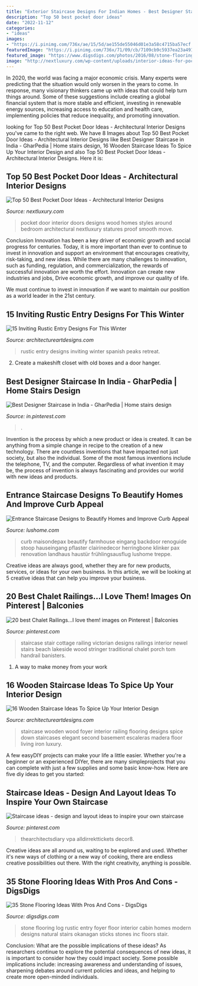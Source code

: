 ```yaml
---
title: "Exterior Staircase Designs For Indian Homes - Best Designer Staircase In India"
description: "Top 50 best pocket door ideas"
date: "2022-11-12"
categories:
- "ideas"
images:
- "https://i.pinimg.com/736x/ae/15/5d/ae155de55046d01e3a58c4715ba57ecf.jpg"
featuredImage: "https://i.pinimg.com/736x/71/09/cb/7109cb9c5937ea23a491f474e52dd686--cottage-stairs-stair-railing.jpg"
featured_image: "https://www.digsdigs.com/photos/2016/08/stone-flooring-ideas-5.jpg"
image: "http://nextluxury.com/wp-content/uploads/interior-ideas-for-pocket-door.jpg"
---
```



In 2020, the world was facing a major economic crisis. Many experts were predicting that the situation would only worsen in the years to come. In response, many visionary thinkers came up with ideas that could help turn things around. Some of these suggestions include creating a global financial system that is more stable and efficient, investing in renewable energy sources, increasing access to education and health care, implementing policies that reduce inequality, and promoting innovation.

	

		
looking for Top 50 Best Pocket Door Ideas - Architectural Interior Designs you've came to the right web. We have 8 Images about Top 50 Best Pocket Door Ideas - Architectural Interior Designs like Best Designer Staircase in India - GharPedia | Home stairs design, 16 Wooden Staircase Ideas To Spice Up Your Interior Design and also Top 50 Best Pocket Door Ideas - Architectural Interior Designs. Here it is:
		
    
## Top 50 Best Pocket Door Ideas - Architectural Interior Designs

<img loading=lazy src="http://nextluxury.com/wp-content/uploads/interior-ideas-for-pocket-door.jpg" onerror="this.onerror=null;this.src='https://tse3.mm.bing.net/th?id=OIP.1Oc7H7OJ7ZUKf3e9fFGhGQAAAA&amp;pid=15.1';" alt="Top 50 Best Pocket Door Ideas - Architectural Interior Designs">

_Source: nextluxury.com_

>pocket door interior doors designs wood homes styles around bedroom architectural nextluxury statures proof smooth move. 

	

Conclusion
Innovation has been a key driver of economic growth and social progress for centuries. Today, it is more important than ever to continue to invest in innovation and support an environment that encourages creativity, risk-taking, and new ideas.
While there are many challenges to innovation, such as funding, regulation, and commercialization, the rewards of successful innovation are worth the effort. Innovation can create new industries and jobs, Drive economic growth, and improve our quality of life.

We must continue to invest in innovation if we want to maintain our position as a world leader in the 21st century.

    
## 15 Inviting Rustic Entry Designs For This Winter

<img loading=lazy src="https://www.architectureartdesigns.com/wp-content/uploads/2014/11/15-Inviting-Rustic-Entry-Designs-For-This-Winter-13-630x945.jpg" onerror="this.onerror=null;this.src='https://tse2.mm.bing.net/th?id=OIP.e67AbwRsk96SB3PPNx4wNgHaLH&amp;pid=15.1';" alt="15 Inviting Rustic Entry Designs For This Winter">

_Source: architectureartdesigns.com_

>rustic entry designs inviting winter spanish peaks retreat. 

	

2. Create a makeshift closet with old boxes and a door hanger.

    
## Best Designer Staircase In India - GharPedia | Home Stairs Design

<img loading=lazy src="https://i.pinimg.com/736x/5e/4d/7a/5e4d7ad50354e2bf53c9d724245eeb01.jpg" onerror="this.onerror=null;this.src='https://tse1.mm.bing.net/th?id=OIP.L8e2CahzgY2u1NHz_SSqpQHaLH&amp;pid=15.1';" alt="Best Designer Staircase in India - GharPedia | Home stairs design">

_Source: in.pinterest.com_

>. 

	

Invention is the process by which a new product or idea is created. It can be anything from a simple change in recipe to the creation of a new technology. There are countless inventions that have impacted not just society, but also the individual. Some of the most famous inventions include the telephone, TV, and the computer. Regardless of what invention it may be, the process of invention is always fascinating and provides our world with new ideas and products.

    
## Entrance Staircase Designs To Beautify Homes And Improve Curb Appeal

<img loading=lazy src="https://www.lushome.com/wp-content/uploads/2016/05/outdoor-stairs-curb-appeal-house-exterior-25.jpg" onerror="this.onerror=null;this.src='https://tse4.mm.bing.net/th?id=OIP.DOkIbJU2_InLumlYfRWDlQAAAA&amp;pid=15.1';" alt="Entrance Staircase Designs to Beautify Homes and Improve Curb Appeal">

_Source: lushome.com_

>curb maisondepax beautify farmhouse eingang backdoor renoguide stoop hauseingang pflaster clairinedecor herringbone klinker pax renovation landhaus haustür frühlingsausflug lushome treppe. 

	

Creative ideas are always good, whether they are for new products, services, or ideas for your own business. In this article, we will be looking at 5 creative ideas that can help you improve your business.

    
## 20 Best Chalet Railings...I Love Them! Images On Pinterest | Balconies

<img loading=lazy src="https://i.pinimg.com/736x/71/09/cb/7109cb9c5937ea23a491f474e52dd686--cottage-stairs-stair-railing.jpg" onerror="this.onerror=null;this.src='https://tse2.mm.bing.net/th?id=OIP.zgCYRIFfONGm9SIuvX3t8QHaLK&amp;pid=15.1';" alt="20 best Chalet Railings...I love them! images on Pinterest | Balconies">

_Source: pinterest.com_

>staircase stair cottage railing victorian designs railings interior newel stairs beach lakeside wood stringer traditional chalet porch tom handrail banisters. 

	

1. A way to make money from your work

    
## 16 Wooden Staircase Ideas To Spice Up Your Interior Design

<img loading=lazy src="http://www.architectureartdesigns.com/wp-content/uploads/2017/02/6-34.jpg" onerror="this.onerror=null;this.src='https://tse2.mm.bing.net/th?id=OIP.yeOlU1AiXwJ_chi6x1JsxQHaIG&amp;pid=15.1';" alt="16 Wooden Staircase Ideas To Spice Up Your Interior Design">

_Source: architectureartdesigns.com_

>staircase wooden wood foyer interior railing flooring designs spice down staircases elegant second basement escaleras madera floor living iron luxury. 

	

A few easyDIY projects can make your life a little easier. Whether you're a beginner or an experienced DIYer, there are many simpleprojects that you can complete with just a few supplies and some basic know-how. Here are five diy ideas to get you started: 

    
## Staircase Ideas - Design And Layout Ideas To Inspire Your Own Staircase

<img loading=lazy src="https://i.pinimg.com/736x/ae/15/5d/ae155de55046d01e3a58c4715ba57ecf.jpg" onerror="this.onerror=null;this.src='https://tse1.mm.bing.net/th?id=OIP.bsLdBIxCPjIqLEYEWi9kxgHaLG&amp;pid=15.1';" alt="Staircase ideas - design and layout ideas to inspire your own staircase">

_Source: pinterest.com_

>thearchitectsdiary vpa alldirrekttickets decor8. 

	

Creative ideas are all around us, waiting to be explored and used. Whether it's new ways of clothing or a new way of cooking, there are endless creative possibilities out there. With the right creativity, anything is possible.

    
## 35 Stone Flooring Ideas With Pros And Cons - DigsDigs

<img loading=lazy src="https://www.digsdigs.com/photos/2016/08/stone-flooring-ideas-5.jpg" onerror="this.onerror=null;this.src='https://tse3.mm.bing.net/th?id=OIP.OBQR_Nfbw4LSWgxfxIbHFAHaLY&amp;pid=15.1';" alt="35 Stone Flooring Ideas With Pros And Cons - DigsDigs">

_Source: digsdigs.com_

>stone flooring log rustic entry foyer floor interior cabin homes modern designs natural stairs okanagan sticks stones inc floors stair. 

	

Conclusion: What are the possible implications of these ideas?
As researchers continue to explore the potential consequences of new ideas, it is important to consider how they could impact society. Some possible implications include: increasing awareness and understanding of issues, sharpening debates around current policies and ideas, and helping to create more open-minded individuals.

